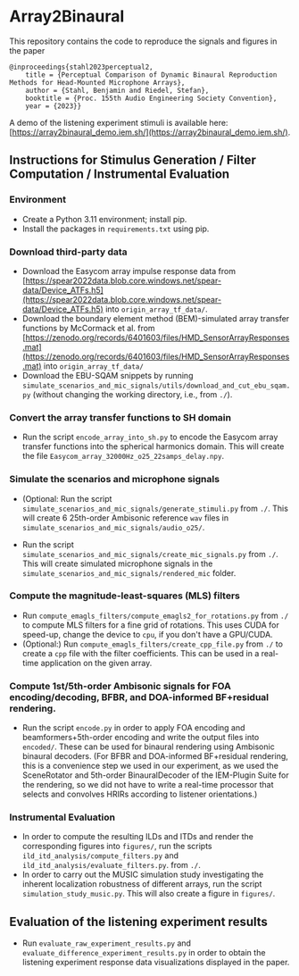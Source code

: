 # Array2Binaural

This repository contains the code to reproduce the signals and figures in the paper

```
@inproceedings{stahl2023perceptual2,
    title = {Perceptual Comparison of Dynamic Binaural Reproduction Methods for Head-Mounted Microphone Arrays},
    author = {Stahl, Benjamin and Riedel, Stefan},
    booktitle = {Proc. 155th Audio Engineering Society Convention},
    year = {2023}}
```

A demo of the listening experiment stimuli is available here: [https://array2binaural_demo.iem.sh/](https://array2binaural_demo.iem.sh/).

## Instructions for Stimulus Generation / Filter Computation / Instrumental Evaluation
### Environment
- Create a Python 3.11 environment; install pip.
- Install the packages in `requirements.txt` using pip.

### Download third-party data
- Download the Easycom array impulse response data from [https://spear2022data.blob.core.windows.net/spear-data/Device_ATFs.h5](https://spear2022data.blob.core.windows.net/spear-data/Device_ATFs.h5) into `origin_array_tf_data/`.
- Download the boundary element method (BEM)-simulated array transfer functions by McCormack et al. from [https://zenodo.org/records/6401603/files/HMD_SensorArrayResponses.mat](https://zenodo.org/records/6401603/files/HMD_SensorArrayResponses.mat) into `origin_array_tf_data/`
- Download the EBU-SQAM snippets by running `simulate_scenarios_and_mic_signals/utils/download_and_cut_ebu_sqam.py` (without changing the working directory, i.e., from `./`).


### Convert the array transfer functions to SH domain
- Run the script `encode_array_into_sh.py` to encode the Easycom array transfer functions into the spherical harmonics domain. This will create the file `Easycom_array_32000Hz_o25_22samps_delay.npy`. 

### Simulate the scenarios and microphone signals
- (Optional: Run the script `simulate_scenarios_and_mic_signals/generate_stimuli.py` from `./`. This will create 6 25th-order Ambisonic reference `wav` files in `simulate_scenarios_and_mic_signals/audio_o25/`.

- Run the script `simulate_scenarios_and_mic_signals/create_mic_signals.py` from `./`. This will create simulated microphone signals in the `simulate_scenarios_and_mic_signals/rendered_mic` folder.

### Compute the magnitude-least-squares (MLS) filters
- Run `compute_emagls_filters/compute_emagls2_for_rotations.py` from `./` to compute MLS filters for a fine grid of rotations. This uses CUDA for speed-up, change the device to `cpu`, if you don't have a GPU/CUDA.
- (Optional:) Run `compute_emagls_filters/create_cpp_file.py` from `./` to create a `cpp` file with the filter coefficients. This can be used in a real-time application on the given array.  

### Compute 1st/5th-order Ambisonic signals for FOA encoding/decoding, BFBR, and DOA-informed BF+residual rendering.
- Run the script `encode.py` in order to apply FOA encoding and beamformers+5th-order encoding and write the output files into `encoded/`. These can be used for binaural rendering using Ambisonic binaural decoders. (For BFBR and  DOA-informed BF+residual rendering, this is a convenience step we used in our experiment, as we used the SceneRotator and 5th-order BinauralDecoder of the IEM-Plugin Suite for the rendering, so we did not have to write a real-time processor that selects and convolves HRIRs according to listener orientations.)

### Instrumental Evaluation
- In order to compute the resulting ILDs and ITDs and render the corresponding figures into `figures/`, run the scripts `ild_itd_analysis/compute_filters.py` and `ild_itd_analysis/evaluate_filters.py`. from `./`.
- In order to carry out the MUSIC simulation study investigating the inherent localization robustness of different arrays, run the script `simulation_study_music.py`. This will also create a figure in `figures/`.

## Evaluation of the listening experiment results
- Run `evaluate_raw_experiment_results.py` and `evaluate_difference_experiment_results.py` in order to obtain the listening experiment response data visualizations displayed in the paper.